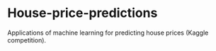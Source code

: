 # House-price-predictions
Applications of machine learning for predicting house prices (Kaggle competition).
